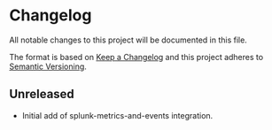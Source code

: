 # Changelog

All notable changes to this project will be documented in this file.

The format is based on [Keep a Changelog][changelog] and this project adheres
to [Semantic Versioning][semver].

## Unreleased

- Initial add of splunk-metrics-and-events integration.


[changelog]: http://keepachangelog.com/en/1.0.0/
[semver]: http://semver.org/spec/v2.0.0.html
